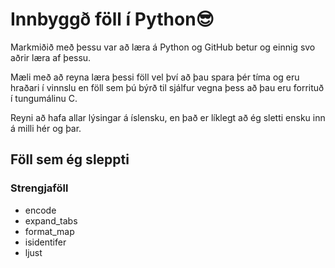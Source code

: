 # Innbyggð föll í Python😎

Markmiðið með þessu var að læra á Python og GitHub betur og einnig svo aðrir læra af þessu.

Mæli með að reyna læra þessi föll vel því að þau spara þér tíma og eru hraðari í vinnslu en föll sem þú býrð til sjálfur vegna þess að þau eru forrituð í tungumálinu C.

Reyni að hafa allar lýsingar á íslensku, en það er líklegt að ég sletti ensku inn á milli hér og þar.


## Föll sem ég sleppti
### Strengjaföll
* encode
* expand_tabs
* format_map
* isidentifer
* ljust
